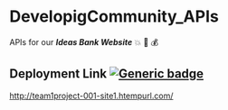 # DevelopigCommunity_APIs
  APIs for our **_Ideas Bank Website_** :collision: :bank: :moneybag:

## Deployment Link [![Generic badge](https://img.shields.io/badge/Deployment-Up-green.svg)](https://shields.io/)

http://team1project-001-site1.htempurl.com/



